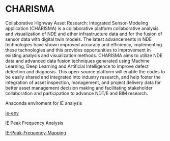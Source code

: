# CHARISMA

Collaborative Highway Asset Research: Integrated Sensor-Modeling application (CHARISMA) is a collaborative platform collaborative analysis and visualization of NDE and other infrastructure data and for the fusion of sensor data with  digital twin models. The latest advancements in NDE technologies have shown improved accuracy and efficiency, implementing these technologies and this provides opportunities to improvement in existing analysis and visualization methods. CHARISMA aims to utilize NDE data and advanced data fusion techniques generated using Machine Learning, Deep Learning and Artificial Intelligence to improve defect detection and diagnosis. This open-source platform will enable the codes to be easily shared and integrated into industry research, and help foster the integration of asset inspection, management, and project delivery data for better asset management decision making and facilitating stakeholder collaboration and participation to advance NDT/E and BIM research.


Anaconda enviroment for IE analysis

[ie-env](https://github.com/TFHRCFASTNDElab/ie-env)

IE Peak Frequency Analysis

[IE-Peak-Frequency-Mapping](https://github.com/TFHRCFASTNDElab/IE-Peak-Frequency-Mapping)
